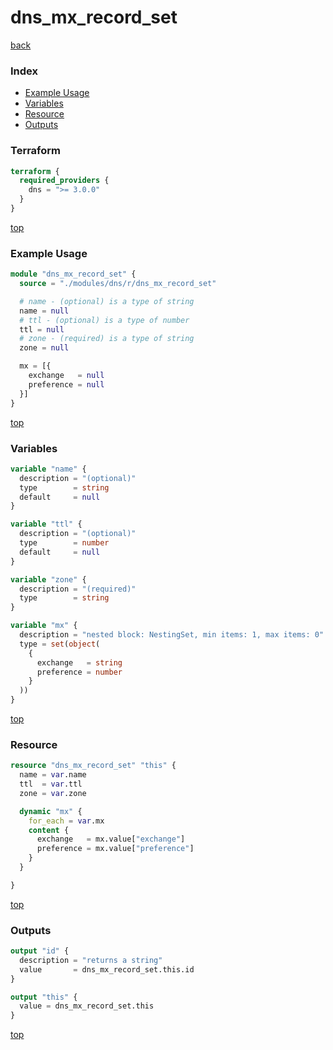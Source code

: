 # dns_mx_record_set

[back](../dns.md)

### Index

- [Example Usage](#example-usage)
- [Variables](#variables)
- [Resource](#resource)
- [Outputs](#outputs)

### Terraform

```terraform
terraform {
  required_providers {
    dns = ">= 3.0.0"
  }
}
```

[top](#index)

### Example Usage

```terraform
module "dns_mx_record_set" {
  source = "./modules/dns/r/dns_mx_record_set"

  # name - (optional) is a type of string
  name = null
  # ttl - (optional) is a type of number
  ttl = null
  # zone - (required) is a type of string
  zone = null

  mx = [{
    exchange   = null
    preference = null
  }]
}
```

[top](#index)

### Variables

```terraform
variable "name" {
  description = "(optional)"
  type        = string
  default     = null
}

variable "ttl" {
  description = "(optional)"
  type        = number
  default     = null
}

variable "zone" {
  description = "(required)"
  type        = string
}

variable "mx" {
  description = "nested block: NestingSet, min items: 1, max items: 0"
  type = set(object(
    {
      exchange   = string
      preference = number
    }
  ))
}
```

[top](#index)

### Resource

```terraform
resource "dns_mx_record_set" "this" {
  name = var.name
  ttl  = var.ttl
  zone = var.zone

  dynamic "mx" {
    for_each = var.mx
    content {
      exchange   = mx.value["exchange"]
      preference = mx.value["preference"]
    }
  }

}
```

[top](#index)

### Outputs

```terraform
output "id" {
  description = "returns a string"
  value       = dns_mx_record_set.this.id
}

output "this" {
  value = dns_mx_record_set.this
}
```

[top](#index)